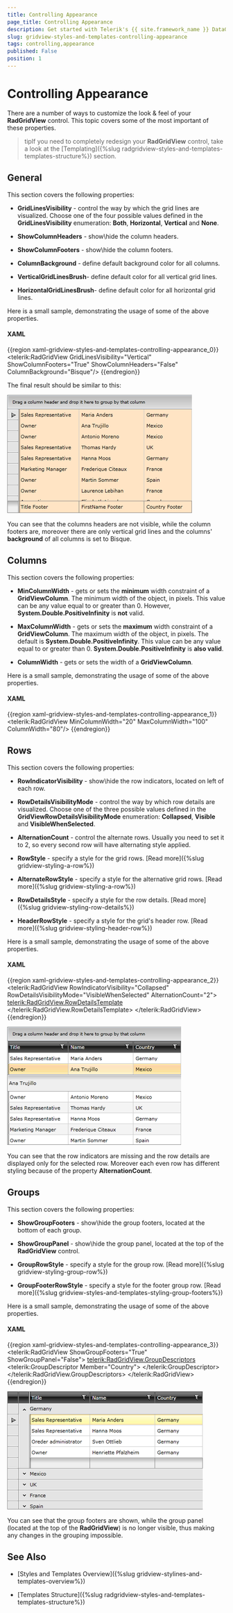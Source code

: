 ```yaml
---
title: Controlling Appearance
page_title: Controlling Appearance
description: Get started with Telerik's {{ site.framework_name }} DataGrid and learn about the different ways to customize the look and feel of the control.
slug: gridview-styles-and-templates-controlling-appearance
tags: controlling,appearance
published: False
position: 1
---
```


# Controlling Appearance


There are a number of ways to customize the look & feel of your __RadGridView__ control. This topic covers some of the most important of these properties.

>tipIf you need to completely redesign your __RadGridView__ control, take a look at the [Templating]({%slug radgridview-styles-and-templates-templates-structure%}) section.

## General

This section covers the following properties:

* __GridLinesVisibility__ - control the way by which the grid lines are visualized. Choose one of the four possible values defined in the __GridLinesVisibility__ enumeration: __Both__, __Horizontal__, __Vertical__ and __None__. 


* __ShowColumnHeaders__ - show\hide the column headers. 


* __ShowColumnFooters__ - show\hide the column footers. 


* __ColumnBackground__ - define default background color for all columns. 


* __VerticalGridLinesBrush__- define default color for all vertical grid lines. 


* __HorizontalGridLinesBrush__- define default color for all horizontal grid lines.

Here is a small sample, demonstrating the usage of some of the above properties.

#### __XAML__

{{region xaml-gridview-styles-and-templates-controlling-appearance_0}}
	<telerik:RadGridView GridLinesVisibility="Vertical"
	             ShowColumnFooters="True"
	             ShowColumnHeaders="False"
	             ColumnBackground="Bisque"/>
{{endregion}}

The final result should be similar to this:

![Telerik {{ site.framework_name }} DataGrid Controlling Appearance 1](images/RadGridView_Controlling_Appearance_1.png)

You can see that the columns headers are not visible, while the column footers are, moreover there are only vertical grid lines and the columns' __background__ of all columns is set to Bisque.

## Columns

This section covers the following properties:

* __MinColumnWidth__ - gets or sets the __minimum__ width constraint of a __GridViewColumn__. The minimum width of the object, in pixels. This value can be any value equal to or greater than 0. However, __System.Double.PositiveInfinity__ is __not__ valid. 

* __MaxColumnWidth__ - gets or sets the __maximum__ width constraint of a __GridViewColumn__. The maximum width of the object, in pixels. The default is __System.Double.PositiveInfinity__. This value can be any value equal to or greater than 0. __System.Double.PositiveInfinity__ is __also valid__.  

* __ColumnWidth__ - gets or sets the width of a __GridViewColumn__. 

Here is a small sample, demonstrating the usage of some of the above properties.

#### __XAML__

{{region xaml-gridview-styles-and-templates-controlling-appearance_1}}
	<telerik:RadGridView MinColumnWidth="20" MaxColumnWidth="100" ColumnWidth="80"/>
{{endregion}}

## Rows

This section covers the following properties:

* __RowIndicatorVisibility__ - show\hide the row indicators, located on left of each row. 

* __RowDetailsVisibilityMode__ - control the way by which row details are visualized. Choose one of the three possible values defined in the __GridViewRowDetailsVisibilityMode__ enumeration: __Collapsed__, __Visible__ and __VisibleWhenSelected__. 

* __AlternationCount__ - control the alternate rows. Usually you need to set it to 2, so every second row will have alternating style applied.

* __RowStyle__ - specify a style for the grid rows. [Read more]({%slug gridview-styling-a-row%})

* __AlternateRowStyle__ - specify a style for the alternative grid rows. [Read more]({%slug gridview-styling-a-row%})

* __RowDetailsStyle__ - specify a style for the row details. [Read more]({%slug gridview-styling-row-details%})

* __HeaderRowStyle__ - specify a style for the grid's header row. [Read more]({%slug gridview-styling-header-row%})

Here is a small sample, demonstrating the usage of some of the above properties.

#### __XAML__

{{region xaml-gridview-styles-and-templates-controlling-appearance_2}}
	<telerik:RadGridView RowIndicatorVisibility="Collapsed"
	             RowDetailsVisibilityMode="VisibleWhenSelected"
	             AlternationCount="2">
	    <telerik:RadGridView.RowDetailsTemplate>
	        <DataTemplate>
	            <Border BorderThickness="2" Height="35">
	                <TextBlock Text="{Binding Name}" VerticalAlignment="Center" HorizontalAlignment="Center"></TextBlock>
	            </Border>
	        </DataTemplate>
	    </telerik:RadGridView.RowDetailsTemplate>
	</telerik:RadGridView>
{{endregion}}

![Telerik {{ site.framework_name }} DataGrid Controlling Appearance 2](images/RadGridView_Controlling_Appearance_2.png)

You can see that the row indicators are missing and the row details are displayed only for the selected row. Moreover each even row has different styling because of the property __AlternationCount__.

## Groups

This section covers the following properties:

* __ShowGroupFooters__ - show\hide the group footers, located at the bottom of each group. 

* __ShowGroupPanel__ - show\hide the group panel, located at the top of the __RadGridView__ control. 

* __GroupRowStyle__ - specify a style for the group row. [Read more]({%slug gridview-styling-group-row%})

* __GroupFooterRowStyle__ - specify a style for the footer group row. [Read more]({%slug gridview-styles-and-templates-styling-group-footers%})

Here is a small sample, demonstrating the usage of some of the above properties.

#### __XAML__

{{region xaml-gridview-styles-and-templates-controlling-appearance_3}}
	<telerik:RadGridView ShowGroupFooters="True" ShowGroupPanel="False">
	    <telerik:RadGridView.GroupDescriptors>
	        <telerik:GroupDescriptor Member="Country">
	        </telerik:GroupDescriptor>
	    </telerik:RadGridView.GroupDescriptors>
	</telerik:RadGridView>
{{endregion}}

![Telerik {{ site.framework_name }} DataGrid Controlling Appearance 3](images/RadGridView_Controlling_Appearance_3.png)

You can see that the group footers are shown, while the group panel (located at the top of the __RadGridView__) is no longer visible, thus making any changes in the grouping impossible.

## See Also

 * [Styles and Templates Overview]({%slug gridview-stylines-and-templates-overview%})

 * [Templates Structure]({%slug radgridview-styles-and-templates-templates-structure%})
